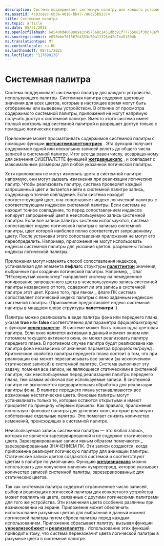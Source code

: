 ```yaml
---
description: Система поддерживает системную палитру для каждого устройства, использующего палитры.
ms.assetid: 4c93ce8c-6b3a-4016-bb47-786c25b93374
title: Системная палитра
ms.topic: article
ms.date: 05/31/2018
ms.openlocfilehash: 6e540bd4068989a3c457568c2451dbc91f77755065f3bc70af03f9577fcebee9
ms.sourcegitcommit: e858bbe701567d4583c50a11326e42d7ea51804b
ms.translationtype: MT
ms.contentlocale: ru-RU
ms.lasthandoff: 08/11/2021
ms.locfileid: "117698136"
---
```

# <a name="system-palette"></a>Системная палитра

Система поддерживает *системную палитру* для каждого устройства, использующего палитры. Системная палитра содержит цветовые значения для всех цветов, которые в настоящее время могут быть отображены или выведены устройством. В отличие от просмотра содержимого системной палитры, приложения не могут напрямую получить доступ к системной палитре. Вместо этого система имеет полный контроль над системной палитрой и разрешает доступ только с помощью логических палитр.

Приложение может просматривать содержимое системной палитры с помощью функции [**жетсистемпалеттинтриес**](/windows/desktop/api/Wingdi/nf-wingdi-getsystempaletteentries) . Эта функция получает содержимое одной или нескольких записей вплоть до общего числа записей в системной палитре. Итог всегда равен числу, возвращенному для значения СИЗЕПАЛЕТТЕ функцией [**жетдевицекапс**](/windows/desktop/api/Wingdi/nf-wingdi-getdevicecaps) , и совпадает с максимальным размером для любой указанной логической палитры.

Хотя приложения не могут изменять цвета в системной палитре напрямую, они могут вызвать изменения при реализации логических палитр. Чтобы реализовать палитру, система проверяет каждый запрошенный цвет и пытается найти в системной палитре запись, содержащую точное совпадение. Если система находит соответствующий цвет, она сопоставляет индекс логической палитры с соответствующим индексом системной палитры. Если система не находит точное совпадение, то перед сопоставлением индексов копирует запрошенный цвет в неиспользуемую запись системной палитры. Если все записи палитры системы используются, система сопоставляет индекс логической палитры с записью системной палитры, цвет которой наиболее полно соответствует запрошенному цвету. После установки этого сопоставления приложения не могут его переопределить. Например, приложения не могут использовать индексы системной палитры для указания цветов. разрешены только индексы логической палитры.

Приложения могут изменять способ сопоставления индексов, устанавливая для элемента **пефлагс** структуры [**палеттинтри**](/previous-versions//dd162769(v=vs.85)) значения, выбранные при создании логической палитры. Например, \_ флаг "НЕсвернутый компьютер" направляет систему на немедленное копирование запрошенного цвета в неиспользуемую запись системной палитры независимо от того, содержит ли эта запись в системной палитре этот цвет. Кроме того, при явном \_ флаге ПК система сопоставляет логический индекс палитры с явно заданным индексом системной палитры. (Приложение предоставляет индекс системной палитры в младшем слове структуры **палеттинтри** .)

Палитры можно реализовать в виде палитры фона или переднего плана, указав **true** или **false** соответственно для параметра *бфорцебаккграунд* в функции [**селектпалетте**](/windows/desktop/api/Wingdi/nf-wingdi-selectpalette) . В системе может быть только одна цветовая палитра. Если окно является активным в данный момент окном или потомком текущего активного окна, он может реализовать палитру переднего плана. В противном случае палитра будет реализована как палитра фона независимо от значения параметра *бфорцебаккграунд* . Критическое свойство палитры переднего плана состоит в том, что при реализации она может перезаписывать все записи (за исключением статических записей) в системной палитре. Система выполняет эту задачу, помечая все записи, не являющиеся статическими в системной палитре, как неиспользуемые перед реализацией палитры переднего плана, тем самым исключая все используемые записи. В системной палитре не выполняется предварительная обработка для реализации палитры фона. В палитре переднего плана устанавливаются все возможные нестатические цвета. Фоновые палитры могут устанавливать только те, которые остаются открытыми и имеют приоритет по принципу «первым пришел». Как правило, приложения используют фоновые палитры для дочерних окон, которые реализуют собственные отдельные палитры. Это помогает снизить количество изменений, происходящих в системной палитре.

Неиспользуемая запись системной палитры — это любая запись, которая не является зарезервированной и не содержит статического цвета. Зарезервированные записи явным образом помечаются \_ зарезервированным ЗНАЧЕНИЕМ ПК. Эти записи создаются, когда приложение реализует логическую палитру для анимации палитры. Статические записи цветов создаются системой и соответствуют цветам в палитре по умолчанию. Функцию [**жетдевицекапс**](/windows/desktop/api/Wingdi/nf-wingdi-getdevicecaps) можно использовать для получения значения нумресервед, которое указывает количество записей системной палитры, зарезервированных для статических цветов.

Так как системная палитра содержит ограниченное число записей, выбор и реализация логической палитры для конкретного устройства может повлиять на цвета, связанные с другими логическими палитрами для того же устройства. Эти изменения цвета особенно различны при возникновении на экране. Приложение может обеспечить использование разумных цветов для выбранной в данный момент логической палитры путем сброса палитры перед каждым использованием. Приложение сбрасывает палитру, вызывая функции [**унреализеобжект**](/windows/desktop/api/Wingdi/nf-wingdi-unrealizeobject) и [**реализепалетте**](/windows/desktop/api/Wingdi/nf-wingdi-realizepalette) . Использование этих функций приводит к тому, что система переназначит цвета логической палитры в разумные цвета в системной палитре.

 

 
